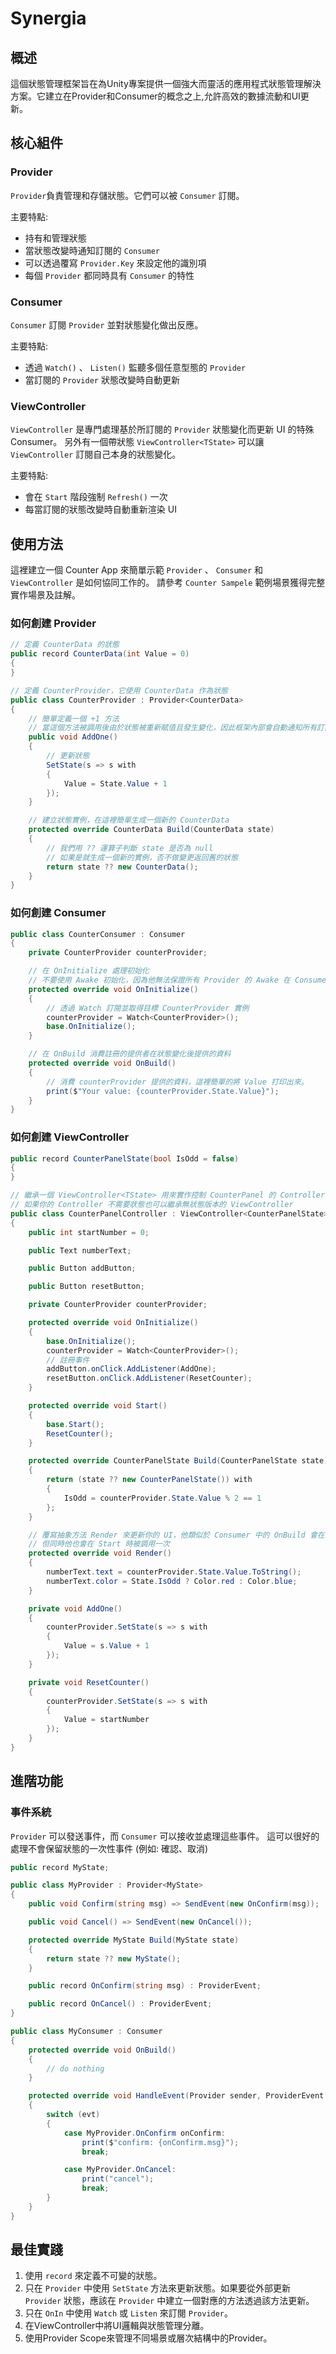 # Synergia

## 概述

這個狀態管理框架旨在為Unity專案提供一個強大而靈活的應用程式狀態管理解決方案。它建立在Provider和Consumer的概念之上,允許高效的數據流動和UI更新。

## 核心組件

### Provider

`Provider`負責管理和存儲狀態。它們可以被 `Consumer` 訂閱。

主要特點:

- 持有和管理狀態
- 當狀態改變時通知訂閱的 `Consumer`
- 可以透過覆寫 `Provider.Key` 來設定他的識別項
- 每個 `Provider` 都同時具有 `Consumer` 的特性

### Consumer

`Consumer` 訂閱 `Provider` 並對狀態變化做出反應。

主要特點:

- 透過 `Watch()` 、 `Listen()` 監聽多個任意型態的 `Provider`
- 當訂閱的 `Provider` 狀態改變時自動更新

### ViewController

`ViewController` 是專門處理基於所訂閱的 `Provider` 狀態變化而更新 UI 的特殊 Consumer。
另外有一個帶狀態 `ViewController<TState>` 可以讓 `ViewController` 訂閱自己本身的狀態變化。

主要特點:

- 會在 `Start` 階段強制 `Refresh()` 一次
- 每當訂閱的狀態改變時自動重新渲染 UI

## 使用方法

這裡建立一個 Counter App 來簡單示範 `Provider` 、 `Consumer` 和 `ViewController` 是如何協同工作的。
請參考 `Counter Sampele` 範例場景獲得完整實作場景及註解。

### 如何創建 Provider

```cs
// 定義 CounterData 的狀態
public record CounterData(int Value = 0)
{
}

// 定義 CounterProvider，它使用 CounterData 作為狀態
public class CounterProvider : Provider<CounterData>
{
    // 簡單定義一個 +1 方法
    // 當這個方法被調用後由於狀態被重新賦值且發生變化，因此框架內部會自動通知所有訂閱它的消費者進行更新。
    public void AddOne()
    {
        // 更新狀態
        SetState(s => s with
        {
            Value = State.Value + 1
        });
    }

    // 建立狀態實例，在這裡簡單生成一個新的 CounterData
    protected override CounterData Build(CounterData state)
    {
        // 我們用 ?? 運算子判斷 state 是否為 null
        // 如果是就生成一個新的實例，否不做變更返回舊的狀態
        return state ?? new CounterData();
    }
}
```

### 如何創建 Consumer

```cs
public class CounterConsumer : Consumer
{
    private CounterProvider counterProvider;

    // 在 OnInitialize 處理初始化
    // 不要使用 Awake 初始化，因為他無法保證所有 Provider 的 Awake 在 Consumer 之前被調用
    protected override void OnInitialize()
    {
        // 透過 Watch 訂閱並取得目標 CounterProvider 實例
        counterProvider = Watch<CounterProvider>();
        base.OnInitialize();
    }

    // 在 OnBuild 消費註冊的提供者在狀態變化後提供的資料
    protected override void OnBuild()
    {
        // 消費 counterProvider 提供的資料，這裡簡單的將 Value 打印出來。
        print($"Your value: {counterProvider.State.Value}");
    }
}
```

### 如何創建 ViewController

```cs
public record CounterPanelState(bool IsOdd = false)
{
}

// 繼承一個 ViewController<TState> 用來實作控制 CounterPanel 的 Controller
// 如果你的 Controller 不需要狀態也可以繼承無狀態版本的 ViewController
public class CounterPanelController : ViewController<CounterPanelState>
{
    public int startNumber = 0;

    public Text numberText;

    public Button addButton;

    public Button resetButton;

    private CounterProvider counterProvider;

    protected override void OnInitialize()
    {
        base.OnInitialize();
        counterProvider = Watch<CounterProvider>();
        // 註冊事件
        addButton.onClick.AddListener(AddOne);
        resetButton.onClick.AddListener(ResetCounter);
    }

    protected override void Start()
    {
        base.Start();
        ResetCounter();
    }

    protected override CounterPanelState Build(CounterPanelState state)
    {
        return (state ?? new CounterPanelState()) with
        {
            IsOdd = counterProvider.State.Value % 2 == 1
        };
    }

    // 覆寫抽象方法 Render 來更新你的 UI，他類似於 Consumer 中的 OnBuild 會在及訂閱的 Provider 和自己的狀態更新時被呼叫
    // 但同時他也會在 Start 時被調用一次
    protected override void Render()
    {
        numberText.text = counterProvider.State.Value.ToString();
        numberText.color = State.IsOdd ? Color.red : Color.blue;
    }

    private void AddOne()
    {
        counterProvider.SetState(s => s with
        {
            Value = s.Value + 1
        });
    }

    private void ResetCounter()
    {
        counterProvider.SetState(s => s with
        {
            Value = startNumber
        });
    }
}
```

## 進階功能

### 事件系統

`Provider` 可以發送事件，而 `Consumer` 可以接收並處理這些事件。
這可以很好的處理不會保留狀態的一次性事件 (例如: 確認、取消)

```cs
public record MyState;

public class MyProvider : Provider<MyState>
{
    public void Confirm(string msg) => SendEvent(new OnConfirm(msg));

    public void Cancel() => SendEvent(new OnCancel());

    protected override MyState Build(MyState state)
    {
        return state ?? new MyState();
    }

    public record OnConfirm(string msg) : ProviderEvent;

    public record OnCancel() : ProviderEvent;
}

public class MyConsumer : Consumer
{
    protected override void OnBuild()
    {
        // do nothing
    }

    protected override void HandleEvent(Provider sender, ProviderEvent evt)
    {
        switch (evt)
        {
            case MyProvider.OnConfirm onConfirm:
                print($"confirm: {onConfirm.msg}");
                break;

            case MyProvider.OnCancel:
                print("cancel");
                break;
        }
    }
}
```

## 最佳實踐

1. 使用 `record` 來定義不可變的狀態。
2. 只在 `Provider` 中使用 `SetState` 方法來更新狀態。如果要從外部更新 `Provider` 狀態，應該在 `Provider` 中建立一個對應的方法透過該方法更新。
3. 只在 `OnIn` 中使用 `Watch` 或 `Listen` 來訂閱 `Provider`。
4. 在ViewController中將UI邏輯與狀態管理分離。
5. 使用Provider Scope來管理不同場景或層次結構中的Provider。
